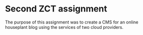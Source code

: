# Second ZCT assignment

The purpose of this assignment was to create a CMS for an online houseplant blog using the services of two cloud providers.
